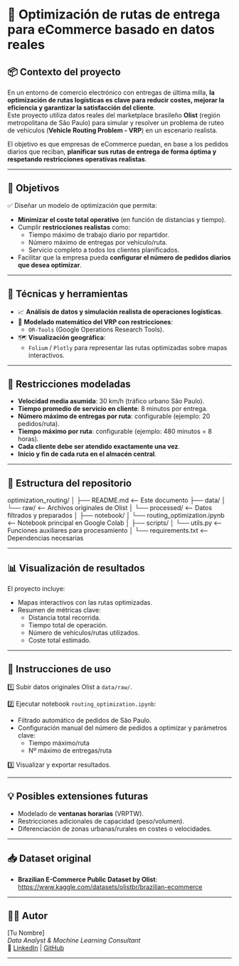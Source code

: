 # 🚚 Optimización de rutas de entrega para eCommerce basado en datos reales

## 📦 Contexto del proyecto

En un entorno de comercio electrónico con entregas de última milla, **la optimización de rutas logísticas es clave para reducir costes, mejorar la eficiencia y garantizar la satisfacción del cliente**.  
Este proyecto utiliza datos reales del marketplace brasileño **Olist** (región metropolitana de São Paulo) para simular y resolver un problema de ruteo de vehículos (**Vehicle Routing Problem - VRP**) en un escenario realista.

El objetivo es que empresas de eCommerce puedan, en base a los pedidos diarios que reciban, **planificar sus rutas de entrega de forma óptima y respetando restricciones operativas realistas**.

---

## 🎯 Objetivos

✅ Diseñar un modelo de optimización que permita:

- **Minimizar el coste total operativo** (en función de distancias y tiempo).
- Cumplir **restricciones realistas** como:
  - Tiempo máximo de trabajo diario por repartidor.
  - Número máximo de entregas por vehículo/ruta.
  - Servicio completo a todos los clientes planificados.
- Facilitar que la empresa pueda **configurar el número de pedidos diarios que desea optimizar**.

---

## 🔧 Técnicas y herramientas

- 📈 **Análisis de datos y simulación realista de operaciones logísticas**.
- 🧩 **Modelado matemático del VRP con restricciones**:
  - `OR-Tools` (Google Operations Research Tools).
- 🗺️ **Visualización geográfica**:
  - `Folium` / `Plotly` para representar las rutas optimizadas sobre mapas interactivos.

---

## 🔐 Restricciones modeladas

- **Velocidad media asumida**: 30 km/h (tráfico urbano São Paulo).
- **Tiempo promedio de servicio en cliente**: 8 minutos por entrega.
- **Número máximo de entregas por ruta**: configurable (ejemplo: 20 pedidos/ruta).
- **Tiempo máximo por ruta**: configurable (ejemplo: 480 minutos = 8 horas).
- **Cada cliente debe ser atendido exactamente una vez**.
- **Inicio y fin de cada ruta en el almacén central**.

---

## 📂 Estructura del repositorio

optimization_routing/
│
├── README.md <-- Este documento
├── data/
│ └── raw/ <-- Archivos originales de Olist
│ └── processed/ <-- Datos filtrados y preparados
│
├── notebook/
│ └── routing_optimization.ipynb <-- Notebook principal en Google Colab
│
├── scripts/
│ └── utils.py <-- Funciones auxiliares para procesamiento
│
└── requirements.txt <-- Dependencias necesarias




---

## 📊 Visualización de resultados

El proyecto incluye:

- Mapas interactivos con las rutas optimizadas.
- Resumen de métricas clave:
  - Distancia total recorrida.
  - Tiempo total de operación.
  - Número de vehículos/rutas utilizados.
  - Coste total estimado.

---

## 🔔 Instrucciones de uso

1️⃣ Subir datos originales Olist a `data/raw/`.

2️⃣ Ejecutar notebook `routing_optimization.ipynb`:
- Filtrado automático de pedidos de São Paulo.
- Configuración manual del número de pedidos a optimizar y parámetros clave:
  - Tiempo máximo/ruta
  - Nº máximo de entregas/ruta

3️⃣ Visualizar y exportar resultados.

---

## 💡 Posibles extensiones futuras

- Modelado de **ventanas horarias** (VRPTW).
- Restricciones adicionales de capacidad (peso/volumen).
- Diferenciación de zonas urbanas/rurales en costes o velocidades.

---

## 📥 Dataset original

- **Brazilian E-Commerce Public Dataset by Olist**:  
  https://www.kaggle.com/datasets/olistbr/brazilian-ecommerce

---

## 👨‍💼 Autor

[Tu Nombre]  
*Data Analyst & Machine Learning Consultant*  
🔗 [LinkedIn](https://www.linkedin.com) | [GitHub](https://github.com)

---

